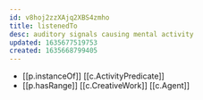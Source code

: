 ```yaml
---
id: v8hoj2zzXAjq2XBS4zmho
title: listenedTo
desc: auditory signals causing mental activity
updated: 1635677519753
created: 1635668799405
---
```



- [[p.instanceOf]] [[c.ActivityPredicate]]
- [[p.hasRange]] [[c.CreativeWork]] [[c.Agent]]
